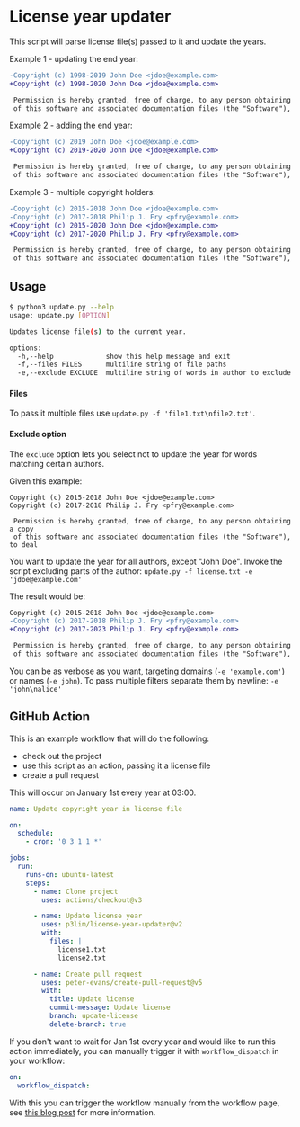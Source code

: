 # License year updater

This script will parse license file(s) passed to it and update the years.

Example 1 - updating the end year:
```diff
-Copyright (c) 1998-2019 John Doe <jdoe@example.com>
+Copyright (c) 1998-2020 John Doe <jdoe@example.com>

 Permission is hereby granted, free of charge, to any person obtaining a copy
 of this software and associated documentation files (the "Software"), to deal
```

Example 2 - adding the end year:
```diff
-Copyright (c) 2019 John Doe <jdoe@example.com>
+Copyright (c) 2019-2020 John Doe <jdoe@example.com>

 Permission is hereby granted, free of charge, to any person obtaining a copy
 of this software and associated documentation files (the "Software"), to deal
```

Example 3 - multiple copyright holders:
```diff
-Copyright (c) 2015-2018 John Doe <jdoe@example.com>
-Copyright (c) 2017-2018 Philip J. Fry <pfry@example.com>
+Copyright (c) 2015-2020 John Doe <jdoe@example.com>
+Copyright (c) 2017-2020 Philip J. Fry <pfry@example.com>

 Permission is hereby granted, free of charge, to any person obtaining a copy
 of this software and associated documentation files (the "Software"), to deal
```

## Usage

```bash
$ python3 update.py --help
usage: update.py [OPTION]

Updates license file(s) to the current year.

options:
  -h,--help             show this help message and exit
  -f,--files FILES      multiline string of file paths
  -e,--exclude EXCLUDE  multiline string of words in author to exclude
```

#### Files

To pass it multiple files use `update.py -f 'file1.txt\nfile2.txt'`.

#### Exclude option

The `exclude` option lets you select not to update the year for words matching certain authors.

Given this example:
```
Copyright (c) 2015-2018 John Doe <jdoe@example.com>
Copyright (c) 2017-2018 Philip J. Fry <pfry@example.com>

 Permission is hereby granted, free of charge, to any person obtaining a copy
 of this software and associated documentation files (the "Software"), to deal
```

You want to update the year for all authors, except "John Doe".
Invoke the script excluding parts of the author: `update.py -f license.txt -e 'jdoe@example.com'`

The result would be:
```diff
Copyright (c) 2015-2018 John Doe <jdoe@example.com>
-Copyright (c) 2017-2018 Philip J. Fry <pfry@example.com>
+Copyright (c) 2017-2023 Philip J. Fry <pfry@example.com>

 Permission is hereby granted, free of charge, to any person obtaining a copy
 of this software and associated documentation files (the "Software"), to deal
```

You can be as verbose as you want, targeting domains (`-e 'example.com'`) or names (`-e john`).
To pass multiple filters separate them by newline: `-e 'john\nalice'`

## GitHub Action

This is an example workflow that will do the following:
- check out the project
- use this script as an action, passing it a license file
- create a pull request

This will occur on January 1st every year at 03:00.

```yaml
name: Update copyright year in license file

on:
  schedule:
    - cron: '0 3 1 1 *'

jobs:
  run:
    runs-on: ubuntu-latest
    steps:
      - name: Clone project
        uses: actions/checkout@v3

      - name: Update license year
        uses: p3lim/license-year-updater@v2
        with:
          files: |
            license1.txt
            license2.txt

      - name: Create pull request
        uses: peter-evans/create-pull-request@v5
        with:
          title: Update license
          commit-message: Update license
          branch: update-license
          delete-branch: true
```

If you don't want to wait for Jan 1st every year and would like to run this action immediately, you can manually trigger it with `workflow_dispatch` in your workflow:

```yaml
on:
  workflow_dispatch:
```

With this you can trigger the workflow manually from the workflow page, see [this blog post](https://github.blog/changelog/2020-07-06-github-actions-manual-triggers-with-workflow_dispatch/) for more information.
